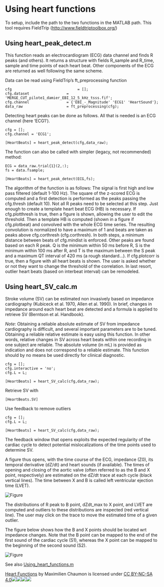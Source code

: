 # Using heart functions

To setup, include the path to the two functions in the MATLAB path. This tool requires FieldTrip (http://www.fieldtriptoolbox.org/)

## Using heart_peak_detect.m

This function reads an electrocardiogram (ECG) data channel and finds R peaks (and others). It returns a structure with fields R_sample and R_time, sample and time points of each heart beat. Other components of the ECG are returned as well following the same scheme.

Data can be read using FieldTrip’s ft_preprocessing function

    cfg                              = [];
    cfg.dataset                 = 'MERGE_CUT_pilote1_damier_EBI_12_5_kHz_tsss.fif';
    cfg.channel                 = {'EBI_-_Magnitude' 'ECG1' 'HeartSound'};
    data_raw                    = ft_preprocessing(cfg);

Detecting heart peaks can be done as follows. All that is needed is an ECG channel (here ‘ECG1’).

    cfg = [];
    cfg.channel = 'ECG1';
     
    [HeartBeats] = heart_peak_detect(cfg,data_raw);

The function can also be called with simpler (legacy, not recommended) method:

    ECG = data_raw.trial{1}(2,:);
    fs = data.fsample;

    [HeartBeats] = heart_peak_detect(ECG,fs);

The algorithm of the function is as follows:
The signal is first high and low pass filtered (default 1-100 Hz). The square of the z-scored ECG is computed and a first detection is performed as the peaks passing the cfg.thresh (default 10). Not all R peaks need to be selected at this step. Just enough to create a template heart beat ECG (HB) is necessary. If cfg.plotthresh is true, then a figure is shown, allowing the user to edit the threshold. Then a template HB is computed (shown in a figure if cfg.plotbeat) and convolved with the whole ECG time series. The resulting convolution is normalized to have a maximum of 1 and beats are taken as peaks above cfg.corthresh (cfg.corthresh). 
In both steps, a minimum distance between beats of cfg.mindist is enforced.
Other peaks are found based on each R peak. Q is the minimum within 50 ms before R, S is the minimum within 100 ms after R, and T is the maximum between the S peak and a maximum QT interval of 420 ms (a rough standard...).
If cfg.plotcorr is true, then a figure with all heart beats is shown. The user is asked whether or not they want to change the threshold of the correlation. In last resort, outlier heart beats (based on interbeat interval) can be remodeled. 


## Using heart_SV_calc.m


Stroke volume (SV) can be estimated non invasively based on impedance cardiography (Kubiceck et al. 1970, Allen et al. 1990). In brief, changes in impedance around each heart beat are detected and a formula is applied to retrieve SV (Berntson et al. Handbook).

_Note_: Obtaining a reliable absolute estimate of SV from impedance cardiography is difficult, and several important parameters are to be tuned. Obtaining a reliable relative estimate is easy using this function. In other words, relative changes in SV across heart beats within one recording in one subject are reliable. The absolute volume (in mL) is provided as indication and does not correspond to a reliable estimate. This function should by no means be used directly for clinical diagnostic.

    cfg = [];
    cfg.interactive = 'no';
    cfg.L = L;
     
    [HeartBeats] = heart_SV_calc(cfg,data_raw);

Retrieve SV with

	[HeartBeats.SV]

Use feedback to remove outliers
 
    cfg = [];
    cfg.L = L;
     
    [HeartBeats] = heart_SV_calc(cfg,data_raw);

The feedback window that opens exploits the expected regularity of the cardiac cycle to detect potential mislocalizations of the time points used to determine SV.

A figure thus opens, with the time course of the ECG, impedance (Z0), its temporal derivative (dZ/dt) and heart sounds (if available). The times of opening and closing of the aortic valve (often referred to as the B and X point, respectively) are estimated on the dZ/dt trace at each cycle (black vertical lines). The time between X and B is called left ventricular ejection time (LVET).

![Figure](Docs/SV_figure1.png)


The distributions of R peak to B point, dZdt_max to X point, and LVET are computed and outliers to these distributions are inspected (red vertical line). The user may click on the trace to move the estimated time of a given outlier.

The figure below shows how the B and X points should be located wrt impedance changes. Note that the B point can be mapped to the end of the first sound of the cardiac cycle (S1), whereas the X point can be mapped to the beginning of the second sound (S2).


![Figure](Docs/cardiac-cycle_signals.jpg)

See also [Using_heart_functions.m](Using_heart_functions.m)


[Heart Functions](https://github.com/dnacombo/heart_functions) by Maximilien Chaumon is licensed under [CC BY-NC-SA 4.0![](https://mirrors.creativecommons.org/presskit/icons/cc.svg?ref=chooser-v1)![](https://mirrors.creativecommons.org/presskit/icons/by.svg?ref=chooser-v1)![](https://mirrors.creativecommons.org/presskit/icons/nc.svg?ref=chooser-v1)![](https://mirrors.creativecommons.org/presskit/icons/sa.svg?ref=chooser-v1)](https://creativecommons.org/licenses/by-nc-sa/4.0/?ref=chooser-v1)